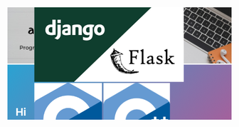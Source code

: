 <svg fill="none" viewBox="0 0 600 300" width="600" height="300" xmlns="http://www.w3.org/2000/svg">
  <foreignObject width="100%" height="100%">
    <div xmlns="http://www.w3.org/1999/xhtml">
      <style>
        @keyframes hi  {
            0% { transform: rotate( 0.0deg) }
           10% { transform: rotate(14.0deg) }
           20% { transform: rotate(-8.0deg) }
           30% { transform: rotate(14.0deg) }
           40% { transform: rotate(-4.0deg) }
           50% { transform: rotate(10.0deg) }
           60% { transform: rotate( 0.0deg) }
          100% { transform: rotate( 0.0deg) }
        }
        @keyframes gradient {
          0% {
            background-position: 0% 50%;
          }
          50% {
            background-position: 100% 50%;
          }
          100% {
            background-position: 0% 50%;
          }
        }
        .container {
          background: linear-gradient(-45deg, #ee7752, #e73c7e, #23a6d5, #23d5ab);
          background-size: 400% 400%;
          animation: gradient 15s ease infinite;
          width: 100%;
          height: 300px;
          display: flex;
          justify-content: center;
          align-items: center;
          color: white;
          font-family: -apple-system, BlinkMacSystemFont, "Segoe UI", Roboto, Helvetica, Arial, sans-serif, "Apple Color Emoji", "Segoe UI Emoji", "Segoe UI Symbol";
        }
        .hi {
          animation: hi 1.5s linear -0.5s infinite;
          display: inline-block;
          transform-origin: 70% 70%;
        }
        @media (prefers-reduced-motion) {
          .container {
            animation: none;
          }
          .hi {
            animation: none;
          }
        }
      </style>
<div id="header" align="center">
      <img src="https://github.com/acharyafutures/acharyafutures/blob/main/aaaaaa.jpeg">
</div>
    <div class="container">
        <h1 align="center">Hi there 👋</h1>

  <div>
  <img src="https://github.com/acharyafutures/acharyafutures/blob/main/Html.png" height="200">
  <img src="https://github.com/acharyafutures/acharyafutures/blob/main/css.png"  height="200">
  <img src="https://github.com/acharyafutures/acharyafutures/blob/main/js.png"  height="200">
  <img src="https://github.com/acharyafutures/acharyafutures/blob/main/ts.png"  height="200">
  <img src="https://github.com/acharyafutures/acharyafutures/blob/main/react.png"  height="200">
  <img src="https://github.com/acharyafutures/acharyafutures/blob/main/angular.png"  height="200">
  <img src="https://github.com/acharyafutures/acharyafutures/blob/main/vue.png"  height="200">
  <img src="https://github.com/acharyafutures/acharyafutures/blob/main/python.png"  height="200">
  <img src="https://github.com/acharyafutures/acharyafutures/blob/main/djfl.jpeg"  height="200">
  <img src="https://github.com/acharyafutures/acharyafutures/blob/main/c.png"  height="200">
  <img src="https://github.com/acharyafutures/acharyafutures/blob/main/c++.png"  height="200">
  <img src="https://github.com/acharyafutures/acharyafutures/blob/main/mysql.png"  height="200">
  <img src="https://github.com/acharyafutures/acharyafutures/blob/main/php.png"  height="200">
  <img src="https://github.com/acharyafutures/acharyafutures/blob/main/flutter.png"  height="200">
    <img src="https://github.com/acharyafutures/acharyafutures/blob/main/ps.png"  height="200">
  <img src="https://github.com/acharyafutures/acharyafutures/blob/main/figma.png"  height="200">
  <img src="https://github.com/acharyafutures/acharyafutures/blob/main/ill.png"  height="200">
    </div>
      </div>
      <div align="center"> Want to know more about me? Let's connect on:</div>

<div id="badges" align="center">
  <a href="https://www.linkedin.com/in/acharyafutures/" target="_blank">
    Linked In
  </a>
  ||
  <a href="http://nimeshacharya.com.np/" target="_blank">
    Website
  </a>
  ||
  <img src="https://komarev.com/ghpvc/?username=acharyafutures&style=flat-square&color=blue" alt=""/>
 </div>
 
 
 <div align="center">Thank you for visiting!</div>
 
    </div>
  </foreignObject>
</svg>

 
 



